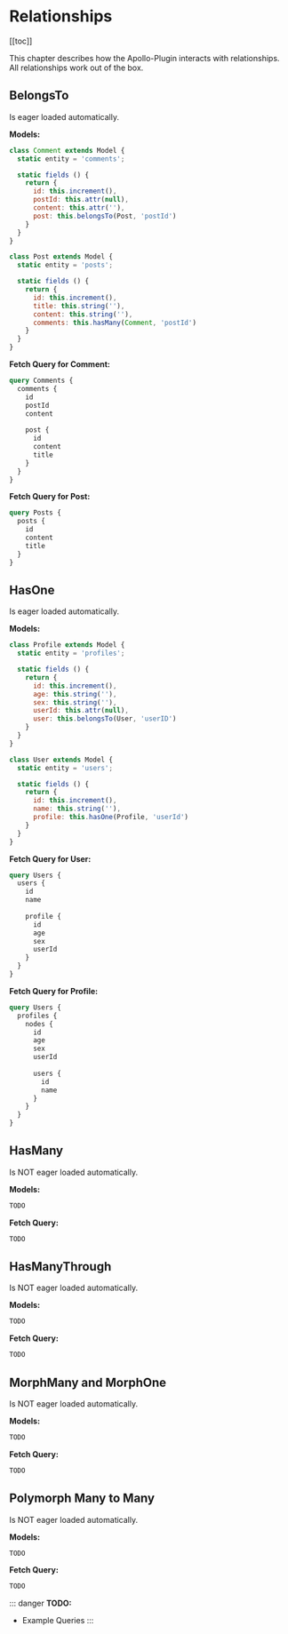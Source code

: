 # Relationships

[[toc]]

This chapter describes how the Apollo-Plugin interacts with relationships. All relationships work out of the box.

## BelongsTo

Is eager loaded automatically.

**Models:**
```javascript
class Comment extends Model {
  static entity = 'comments';

  static fields () {
    return {
      id: this.increment(),
      postId: this.attr(null),
      content: this.attr(''),
      post: this.belongsTo(Post, 'postId')
    }
  }
}

class Post extends Model {
  static entity = 'posts';

  static fields () {
    return {
      id: this.increment(),
      title: this.string(''),
      content: this.string(''),
      comments: this.hasMany(Comment, 'postId')
    }
  }
}
```

**Fetch Query for Comment:**
```graphql
query Comments {
  comments {
    id
    postId
    content
    
    post {
      id
      content
      title
    }
  }
}
```

**Fetch Query for Post:**
```graphql
query Posts {
  posts {
    id
    content
    title
  }
}
```


## HasOne

Is eager loaded automatically.

**Models:**
```javascript
class Profile extends Model {
  static entity = 'profiles';

  static fields () {
    return {
      id: this.increment(),
      age: this.string(''),
      sex: this.string(''),
      userId: this.attr(null),
      user: this.belongsTo(User, 'userID')
    }
  }
}

class User extends Model {
  static entity = 'users';

  static fields () {
    return {
      id: this.increment(),
      name: this.string(''),
      profile: this.hasOne(Profile, 'userId')
    }
  }
}

```

**Fetch Query for User:**
```graphql
query Users {
  users {
    id
    name
    
    profile {
      id
      age
      sex
      userId
    }
  }
}
```

**Fetch Query for Profile:**
```graphql
query Users {
  profiles {
    nodes {
      id
      age
      sex
      userId
      
      users {
        id
        name
      }
    }
  }
}
```


## HasMany

Is NOT eager loaded automatically.

**Models:**
```javascript
TODO
```

**Fetch Query:**
```graphql
TODO
```


## HasManyThrough

Is NOT eager loaded automatically.

**Models:**
```javascript
TODO
```

**Fetch Query:**
```graphql
TODO
```


## MorphMany and MorphOne

Is NOT eager loaded automatically.

**Models:**
```javascript
TODO
```

**Fetch Query:**
```graphql
TODO
```

## Polymorph Many to Many

Is NOT eager loaded automatically.

**Models:**
```javascript
TODO
```

**Fetch Query:**
```graphql
TODO
```


::: danger
**TODO:**

- Example Queries
:::
